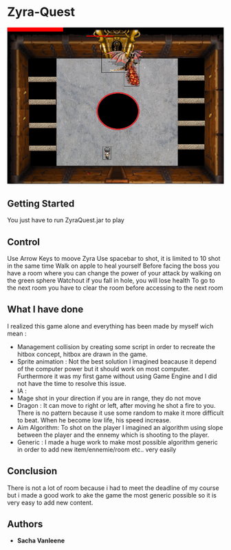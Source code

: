 # Zyra-Quest

![A screenshot](screenshot.png)

## Getting Started

You just have to run ZyraQuest.jar to play
 
## Control
Use Arrow Keys to moove Zyra
Use spacebar to shot, it is limited to 10 shot in the same time
Walk on apple to heal yourself
Before facing the boss you have a room where you can change the power of your attack by walking on the green sphere
Watchout if you fall in hole, you will lose health
To go to the next room you have to clear the room before accessing to the next room


## What I have done 

I realized this game alone and everything has been made by myself wich mean : 
- Management collision by creating some script in order to recreate the hitbox concept, hitbox are drawn in the game.
- Sprite animation : Not the best solution I imagined beacause it depend of the computer power but it should work on most computer. Furthermore it was my first game without using Game Engine and I did not have the time to resolve this issue.
- IA : 
 - Mage shot in your direction if you are in range, they do not move
 - Dragon : It can move to right or left, after moving he shot a fire to you. There is no pattern because it use some random to make it more difficult to beat. When he become low life, his speed increase.
- Aim Algorithm:
  To shot on the player I imagined an algorithm using slope between the player and the ennemy which is shooting to the player.
- Generic : I made a huge work to make most possible algorithm generic in order to add new item/ennemie/room etc.. very easily

## Conclusion
There is not a lot of room because i had to meet the deadline of my course but i made a good work to ake the game the most generic possible so it is very easy to add new content.
## Authors

* **Sacha Vanleene** 
